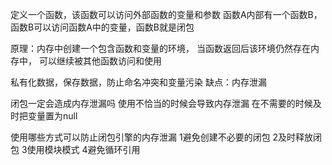 
定义一个函数，该函数可以访问外部函数的变量和参数
函数A内部有一个函数B，函数B可以访问函数A中的变量，函数B就是闭包

原理：内存中创建一个包含函数和变量的环境，
当函数返回后该环境仍然存在内存中，
可以继续被其他函数访问和使用


私有化数据，保存数据，防止命名冲突和变量污染
缺点：内存泄漏

闭包一定会造成内存泄漏吗
使用不恰当的时候会导致内存泄漏
在不需要的时候及时把变量置为null

使用哪些方式可以防止闭包引擎的内存泄漏
1避免创建不必要的闭包
2及时释放闭包
3使用模块模式
4避免循环引用